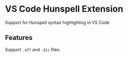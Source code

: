 # VS Code Hunspell Extension

Support for Hunspell syntax highlighting in VS Code

## Features

Support `.aff` and `.dic` files.
